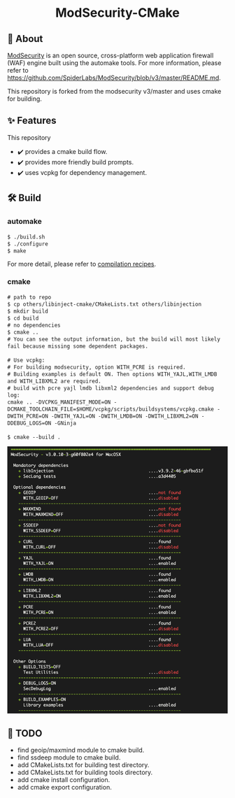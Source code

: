 <h1 align="center">ModSecurity-CMake</h1>

## 🎯 About

[ModSecurity](https://github.com/SpiderLabs/ModSecurity) is an open source, cross-platform web application firewall (WAF) engine built using the automake tools. For more information, please refer to <https://github.com/SpiderLabs/ModSecurity/blob/v3/master/README.md>.

This repository is forked from the modsecurity v3/master and uses cmake for building.

## ✨ Features

This repository

* ✔️ provides a cmake build flow.
* ✔️ provides more friendly build prompts.
* ✔️ uses vcpkg for dependency management.

## 🛠 Build

### automake

```shell
$ ./build.sh
$ ./configure
$ make
```

For more detail, please refer to [compilation recipes](https://github.com/SpiderLabs/ModSecurity/wiki/Compilation-recipes).

### cmake

```shell
# path to repo
$ cp others/libinject-cmake/CMakeLists.txt others/libinjection
$ mkdir build
$ cd build
# no dependencies
$ cmake ..
# You can see the output information, but the build will most likely fail because missing some dependent packages.

# Use vcpkg:
# For building modsecurity, option WITH_PCRE is required. 
# Building examples is default ON. Then options WITH_YAJL,WITH_LMDB and WITH_LIBXML2 are required.
# build with pcre yajl lmdb libxml2 dependencies and support debug log:
cmake .. -DVCPKG_MANIFEST_MODE=ON -DCMAKE_TOOLCHAIN_FILE=$HOME/vcpkg/scripts/buildsystems/vcpkg.cmake -DWITH_PCRE=ON -DWITH_YAJL=ON -DWITH_LMDB=ON -DWITH_LIBXML2=ON -DDEBUG_LOGS=ON -GNinja

$ cmake --build .
```

![cmake-output.png](./doc/cmake-output.png)

## 🚀 TODO

* find geoip/maxmind module to cmake build.
* find ssdeep module to cmake build.
* add CMakeLists.txt for building test directory.
* add CMakeLists.txt for building tools directory.
* add cmake install configuration.
* add cmake export configuration.

